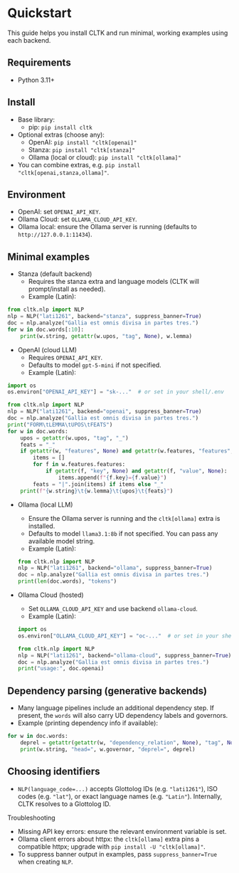 # Quickstart

This guide helps you install CLTK and run minimal, working examples using each backend.

## Requirements

- Python 3.11+

## Install

- Base library:
  - pip: `pip install cltk`
- Optional extras (choose any):
  - OpenAI: `pip install "cltk[openai]"`
  - Stanza: `pip install "cltk[stanza]"`
  - Ollama (local or cloud): `pip install "cltk[ollama]"`
- You can combine extras, e.g. `pip install "cltk[openai,stanza,ollama]"`.

## Environment

- OpenAI: set `OPENAI_API_KEY`.
- Ollama Cloud: set `OLLAMA_CLOUD_API_KEY`.
- Ollama local: ensure the Ollama server is running (defaults to `http://127.0.0.1:11434`).

## Minimal examples

- Stanza (default backend)
  - Requires the stanza extra and language models (CLTK will prompt/install as needed).
  - Example (Latin):

``` python
from cltk.nlp import NLP
nlp = NLP("lati1261", backend="stanza", suppress_banner=True)
doc = nlp.analyze("Gallia est omnis divisa in partes tres.")
for w in doc.words[:10]:
    print(w.string, getattr(w.upos, "tag", None), w.lemma)
```

- OpenAI (cloud LLM)
  - Requires `OPENAI_API_KEY`.
  - Defaults to model `gpt-5-mini` if not specified.
  - Example (Latin):

```python
import os
os.environ["OPENAI_API_KEY"] = "sk-..."  # or set in your shell/.env

from cltk.nlp import NLP
nlp = NLP("lati1261", backend="openai", suppress_banner=True)
doc = nlp.analyze("Gallia est omnis divisa in partes tres.")
print("FORM\tLEMMA\tUPOS\tFEATS")
for w in doc.words:
    upos = getattr(w.upos, "tag", "_")
    feats = "_"
    if getattr(w, "features", None) and getattr(w.features, "features", None):
        items = []
        for f in w.features.features:
            if getattr(f, "key", None) and getattr(f, "value", None):
                items.append(f"{f.key}={f.value}")
        feats = "|".join(items) if items else "_"
    print(f"{w.string}\t{w.lemma}\t{upos}\t{feats}")
```

- Ollama (local LLM)
  - Ensure the Ollama server is running and the `cltk[ollama]` extra is installed.
  - Defaults to model `llama3.1:8b` if not specified. You can pass any available model string.
  - Example (Latin):

  ```python
  from cltk.nlp import NLP
  nlp = NLP("lati1261", backend="ollama", suppress_banner=True)
  doc = nlp.analyze("Gallia est omnis divisa in partes tres.")
  print(len(doc.words), "tokens")
  ```

- Ollama Cloud (hosted)
  - Set `OLLAMA_CLOUD_API_KEY` and use backend `ollama-cloud`.
  - Example (Latin):

  ```python
  import os
  os.environ["OLLAMA_CLOUD_API_KEY"] = "oc-..."  # or set in your shell/.env

  from cltk.nlp import NLP
  nlp = NLP("lati1261", backend="ollama-cloud", suppress_banner=True)
  doc = nlp.analyze("Gallia est omnis divisa in partes tres.")
  print("usage:", doc.openai)
  ```

## Dependency parsing (generative backends)

- Many language pipelines include an additional dependency step. If present, the `words` will also carry UD dependency labels and governors.
- Example (printing dependency info if available):

```python
for w in doc.words:
    deprel = getattr(getattr(w, "dependency_relation", None), "tag", None)
    print(w.string, "head=", w.governor, "deprel=", deprel)
```

## Choosing identifiers

- `NLP(language_code=...)` accepts Glottolog IDs (e.g. `"lati1261"`), ISO codes (e.g. `"lat"`), or exact language names (e.g. `"Latin"`). Internally, CLTK resolves to a Glottolog ID.

Troubleshooting
- Missing API key errors: ensure the relevant environment variable is set.
- Ollama client errors about httpx: the `cltk[ollama]` extra pins a compatible httpx; upgrade with `pip install -U "cltk[ollama]"`.
- To suppress banner output in examples, pass `suppress_banner=True` when creating `NLP`.

